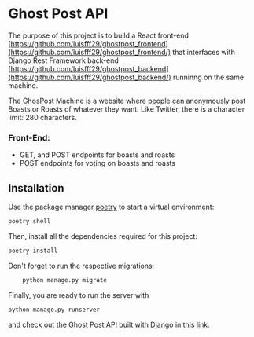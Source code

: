 # Ghost Post API

The purpose of this project is to build a React front-end [https://github.com/luisfff29/ghostpost_frontend](https://github.com/luisfff29/ghostpost_frontend/) that interfaces with Django Rest Framework back-end [https://github.com/luisfff29/ghostpost_backend](https://github.com/luisfff29/ghostpost_backend/) runninng on the same machine.

The GhosPost Machine is a website where people can anonymously post Boasts or Roasts of whatever they want. Like Twitter, there is a character limit: 280 characters.

### Front-End:

- GET, and POST endpoints for boasts and roasts
- POST endpoints for voting on boasts and roasts

## Installation

Use the package manager [poetry](https://python-poetry.org/) to start a virtual environment:

```bash
poetry shell
```

Then, install all the dependencies required for this project:

```bash
poetry install
```

Don't forget to run the respective migrations:

```bash
    python manage.py migrate
```

Finally, you are ready to run the server with

```bash
python manage.py runserver
```

and check out the Ghost Post API built with Django in this [link](http://localhost:8000/api/posts/).
